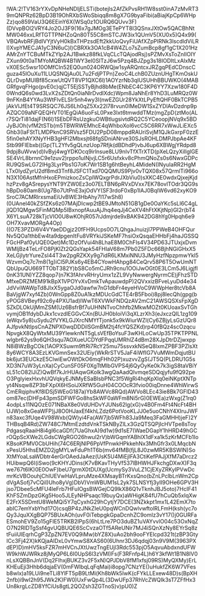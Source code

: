 !WA:2!TV163rYXvDpNHeNDIjELSTi(botejls2AfZkPvsRH1W8sst0inA7zMvRT39mQNPRz62BpD3B19OhRXbSWoSbiqq8m8gX7G9byaFibi(aBiajKpCp6WHpZz)qo859VaU3Q6EEinY6X(WSq0z1OURQ6QUvv3F)(DVvpBOl2VRY4Jo2OJ3F9(16x7gJMOg3ETePYT8I3QSnxJXtOw5QACBhNtMW046xxLRfTGTTPNHZoQn80T55C8mSTCJW3ix1QUmV5(XU0x5)Q4x99(VBQAvbRFjBdlVYjtVyH0kBxTHPzsdEft2kkUoQvyFiUAfXZpPIRNk3lscdldViLRI)XvpYMECJA1yC3N6uC)l)CBRXk3OA1cB4W4ZLo7sZumBcp8gf1gC1X201HzAMrZnYTCBuMTkZYlp2AJ1Bwkz88fkLVqCLcTQAjodRsj)sPZMvXsToZnIIOIYZXun90t0aTMYoMQBW4B1WY3eI0SITzJ6w5Pzq4BJZpg3s18IODItLxAlxMzvX0ESc5wsr10OMfCIn52EQ0un024ORWQjw1syARQntcxJRZgqPEdCDnscCguza45IOuXu11LUQSNQjAu0L7u2FdjPTPn)ZeoC4LchB0ZUznUHgTKmOskUQLrDvpMUIBf85cxwUtQVT8VP1QXC6l)1AOYzrNb3qIUSUHhBBUWKO(4MABGRfgvqFHgo(pvE0c)qjCT5EjSSTyBjhd8bMe(ENbEC4C3KP6YY7Xzw180F4D0WndQ6s0wd3LvX2sZDtQn0iaNlrDvdlXdc)Wpm8JaNhEr8YhD3LuMRQz0W9nFKnB4YYAu3WtFlvELSIr5nh4wy3I(nwEZGUr28YkXtLPyEftQHF0BkTCPB5jAkVlJfEt4T9SRSQC76JS6Lh0qZ5Xx22l78rvun0IMeDW1SxZYDlAvDzdnp9pAZQC09aNFQEQHVT01EgQiA6uoFsL0Pxe3Ixt6tmwddTMz(mgZpD(ztMo(ALr7SQrTi81dajF(N6l)1SEbDFRsUzgkuOWBtlugsivtdRQ2C5YCeoopjNVq9x5BDJyBJOh(vfM2tSTb(m5TBWRWEMhcE4qWhboXoI6vcC5C6RR7xWwJLiEXc5Ghb3(IaFStTLMDPknC9SRVsz5FDU2PpD08mppdRAUriSvjM1QJkGxrpF0zzE5fin0ehAYXNyYHB3gHFl2Mbxsjt68fgSDniANrve30SJsROHLDMPJbpAe4KFStb99FIEbxb((Gp(TL2Yfv5gQLnzUop7Rfjk(dBDhdP)vbJ6up6XBWgjYRdpd89dpj8uWvw)d)IvByj4wgYDKOcq9irlnsue8LU9nIvTfXTrXTD(pXeLQzyXiIlglGESE4VrL8brnnC9e1zuv2)rppo1uINjvjLC5r6Usfxkv8cPhmQNoZs0s6NwxGDPcRU9QSwLG72IHg3LyrPbs1G7oK7Wr1SB1g6htBeyhL4MideN(INyuIaRR2HgMLTx0IydZyrU2df8md3Tnf8JSFC1Txd70QQMUS9Pjv0vTQX08x57QrmlTi966oN3X106AstMfnHxoEPmizkocZsCplWQxgrPdrJXbViu0)sXKC4E0wdxQjxejKjdhzPzv8gASrepysYNT9YZW0Ez3o07ELTBN6pRVxDVxx7EK78ovlTOdr3QG9shBpDo80am8(Ug7Bo7UtPnE3xjOdVY(SF3rdoF0xBp1lAJ0BqIW6vd62xyKO9SroC7ACMRlrxsmaEiUvBWE3HbAhy7I17wSh8)(0UAnel40kZSfZKs6z07MAjDIcwp2tBE9JMtoN51GB1gDe0OaYKc5sLl6C4gLjlQD1QMgwSFinMQMp5IBxnopfAuuAjJhq4eqJj4CeXV4hFtXKjtNp)GI2r(bT4X6YLsuA728kTjcVIO0U8wKOhjR057rJdmjrde9xBAK942DG8hYg0Hpqh6e9OH7XvavMORgA4Op)((O7E3PZDi6V4VYaeDDgjz20fFH9Ucps0O7LQhgaJnuizjI7PPWeB4OHFQurNv5QOa1thbEw4ta9dpgenItFu8VRYkiJSKeMF7hsiOxQsqaEHHbFj4haJGSSQFGcHPaf0yUQE0Qet)Mc1DzOfVui4h8LhaE8M0ChFIs4V34PD63JTUxjxDvmWMljBz4TeLrFO8PjKIZt2QGsYapk54FHIaV68m7Pb0Z5FDc66BjhNGiGHxX5XeLGjlytrYureZsI44T3w2pgRZKXy9g7idR6LKMxiNNU3JMyHzfNpzpmwYkl5WzvmOq7c7m8(1g)iCl5PJKs6y4EB4CYowHAhpg84CeQrv58P6T5OwUmNTQbUpuQU669TTObT382Y)bS8Co5mCJRh9cnu1OOiJwOGt0E3LCm5J6Ligjfl0nK31UN)YZZ8qop7(n7K3fAhrvRHryUmx1zZL9VyNwwergNyrmCE)jFhzSTDMfxeDRZMEM91kBpX1VPOYvXvDmkTvApauwdpP)2QVxxizBFveLyuDd4e34JdVviWAWpTd8JlxX5ygaOJd0awfw7nG1dbFr4eyeHVoC9WWpHer8tcVb8ABaVjgW7xyf4Zb)0WnGpp8Z0uA1kzMDUcGdCTE4rB5Fboi)8pj8lecQh(gpg(byPOG8VBeyf92c6y4PXU1ad)IWwT6XVWkFNDQzAV2mC21AWSQSXsFpXgDSZkDLOkUjMmZSM(Uz6BsfrBf7uUHNNTvoChhfb2MkwMOZt0KUoaxSvTGhvymjOB1fdybDJkx1cvzdlEGGvCXn(BUJH0bIoiVi3qXLzrXh3(eJxczQIL1zg109(eWqv5y8)uSydu2fVYKLGJXrcNMYfTjonk5x9kWiurWZl(Cy6ZBjyLsGzUQr8AJfpvkNtIpsCnAZNPX0wqDDDilSGmBM2tj4fcYQSZKd)rp40fBQz4scOzqcuNpvgkX8QyWtxMU39YIewknNT5gLsVEfBoYsuF3wKHLoCwUp35TPKTPPNLwlgbr62ys9o6QH3squ7AOXueUCDYdFPqqUMRhlZ4dBm28XJpDtrDZjwxppN8iBWzBgCOk(1AOPXSuwm9ftRi7RcY25mu75ssvxkNSeQ8lxmZPBF3PZlsXt8y6WCY8A3EzLKVGmnSex32UEiy(WkRrSTV5JaF4iWfIG7VuMWmDqjutBUbk6jut3EUCkzE5ClwiEwOWtDkO6mqFHh02P)xuzvvZgS(JT5Q(PLDRU1G5sXD3N7uW3yLnXa)CyCunSF05F0XgTtMIbGVPS4j6QyOyKe0k7k3igS8taVBiYsL51cO82lJiZ)QwBf7kJrHUAqwGKolk3wgQaAadQIvmqeSDQqjyfu9fQ92peO3PglyiexHxvhUQVqkyEJNMyESaBIsbPNC3f5WgRi4hqKpXlq0eiNKptXNTpyt4Nsqw8ZP3bFXplX6HSoiJXRfW5GuH04COOcR3fvio00iqDnne4WhWirwSCmERqiphvKf8lDSj5WEoG187a)Yb8AWVc8RQd)AWVo8LEc43ie8Bk7GFlD43om87ec(DHFp43pmSDFWFGo8hsSkWF0aWFm8Ni5rG)0EWEa)zWxg(Z1rq04odpLs11NQOzE071NBaX8e0VdUHDvYJUNs62lg(xG)v4B0Fm4Ft4NcFt4BHUJW)o8xGeaWFP)jJ8O0HJaxEf4khLZdz6PotVooKLJJ0e5uoCNhY4XIruJWFn83axc3fUqe4V98Wxb(QW)yi4Fa(AW7jb5WFh83Ja9Meq3FaGMHH)jeF)2YTHBsqB4Rd)ZW748C7MtmEzdtdVnkTSkNByZlLx3GzQTSQPjIcHVTpe8sToyPdgasqRaaiH8i4gI6caGDf(7UaGhxA)9d1w)9d1sE7(WaeDGapY1hHRD49hGCrOQpScXWe2LGdsCWgRGO26hwul2rV)bWGqmYABhlX1dFxa1k5zKrMCFb1IoKBsoKPMV0CbUHih(74C6ERjNIP6PpVfPnwkHPkkehNx3MhGfr3x0LMqcbNxPesU5HhsEMZD2jgMYLwFduPh1T6b(mv64fMB(fjL8J0zwMR5KBSWlN)SoXtMYoaLsaWDbtr4erGrOAedJaAez(UsK5U4MiEjIFA3CtiKefPAJjXfM7aDrcz2HUibwpQ6I(iSwo(9cKHYJDins(K7vBKavTHyVf537lBHWHJFkchgDXwX)F3qwe767t6IK)0E0OwF)beU7grmX0tDUXg(UcmySy3VuLZ1CjEXyZRKyIPVwDcmrKcVBOouhjChIUEVwHaVLpruMze4XMsayBTrKxsQno(bZnLPclbLnWm2CpdVgASofj7vCQiI)Uho8yVg)DbV)VmWBUM1sL2yk7SLNSYfj3yII9OHe6GPV3Hjso7Dbee5cMFU4leFrb7HFuIOgsBWGejCQ9lkX86Q1vTknhJBJ5oto)7HcIF41KhFSZmDpzGKg5Hoo5JLEyNHPsaqc19buyQx)aWHigK84fU7hCuQb5xIqXwE2FrX5SDmtU8WeMQi5Y7qCyxhG29hCytjY7DCE(3NZkkpt1mx1L42EmX7toabIC7emYxbYhd17O)csqBP4zJNkZIeU0pqWCnDQwlvwftolRLFmH(ksh(yc7oQy3JquXXgBQP75BUxAOh(uvF0iTebpgkGpaDcnhZC9omIz3vY17()j0GURFaESmohEV9Zo15gFIE5TRKB2IPpS(6hLtLre7PO3duBZ1uVAYvvlO04c53OxNqZO7N2RIDTgSsf4gvUQBUQE6ScCvzaOTf5AReUNir7MJ4iSQnXzNy8EYrSq8ztFuiiUlEqrhCgP3ZpZN7EV0Q9iMw)bYZ8X)uAo2bh9ooFYElcpd321t(zBP3GtyICc3Fj42X)kKQjaAlDxL0vYmwS8XAS60(6Uhnr3DJ6qdqj03n9V9M(3963PXdEP)D)mHV5ksFZR7mHVCnJXtUwzTngEUjl3Rdc553pjO5AqvuAbdxndUFWW9khWJWRkz8jMyQP6L6I0UpS6l3zVMI)Fs(F3RFnfp4L)h6Y3kfWt1B1N8IV0nLsXQBBnJnV(Dq2FlhxjBUKZ3v2F5xN)QPJDbV8fM1xfsj09RS)MyQXMy)ErLKHEuEji3Hhb6dqjaEV(0mFWlbqLqFqMai)i8opg7CNzYE()uHukfZK6W7VFesb8wIx)a19LUi9neTLi8YlFT5pB9LtMi(Kh8bWk5IwK(cFYkLLExew48D)s(BpXH2nfb)i9wI2h95JWk2K)FW0)UxFwQp4L(3DwUFp37RhVcZWQIk3sT7ZFfHx3Un8krgLcZD8YfCiUs8gtL2QOZsh3ZGTnoS)v)pU0)Z
